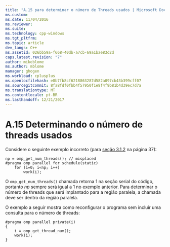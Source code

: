 ```yaml
---
title: "A.15 para determinar o número de Threads usados | Microsoft Docs"
ms.custom: 
ms.date: 11/04/2016
ms.reviewer: 
ms.suite: 
ms.technology: cpp-windows
ms.tgt_pltfrm: 
ms.topic: article
dev_langs: C++
ms.assetid: 026bb59a-f668-40db-a7cb-69a1bae83d2d
caps.latest.revision: "7"
author: mikeblome
ms.author: mblome
manager: ghogen
ms.workload: cplusplus
ms.openlocfilehash: e8b7fb8cf6218863287d582a097cb43b399cff07
ms.sourcegitcommit: 8fa8fdf0fbb4f57950f1e8f4f9b81b4d39ec7d7a
ms.translationtype: MT
ms.contentlocale: pt-BR
ms.lasthandoff: 12/21/2017
---
```

# <a name="a15---determining-the-number-of-threads-used"></a>A.15  Determinando o número de threads usados
Considere o seguinte exemplo incorreto (para [seção 3.1.2](../../parallel/openmp/3-1-2-omp-get-num-threads-function.md) na página 37):  
  
```  
np = omp_get_num_threads(); // misplaced   
#pragma omp parallel for schedule(static)  
    for (i=0; i<np; i++)  
        work(i);  
```  
  
 O `omp_get_num_threads()` chamada retorna 1 na seção serial do código, portanto *np* sempre será igual a 1 no exemplo anterior. Para determinar o número de threads que será implantado para a região paralela, a chamada deve ser dentro da região paralela.  
  
 O exemplo a seguir mostra como reconfigurar o programa sem incluir uma consulta para o número de threads:  
  
```  
#pragma omp parallel private(i)  
{  
    i = omp_get_thread_num();  
    work(i);  
}  
```